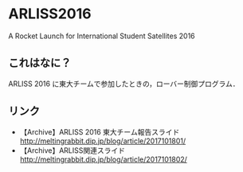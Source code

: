 # ARLISS2016
A Rocket Launch for International Student Satellites 2016

## これはなに？
ARLISS 2016 に東大チームで参加したときの，ローバー制御プログラム．

## リンク
  + 【Archive】ARLISS 2016 東大チーム報告スライド  
    http://meltingrabbit.dip.jp/blog/article/2017101801/
  + 【Archive】ARLISS関連スライド  
    http://meltingrabbit.dip.jp/blog/article/2017101802/
